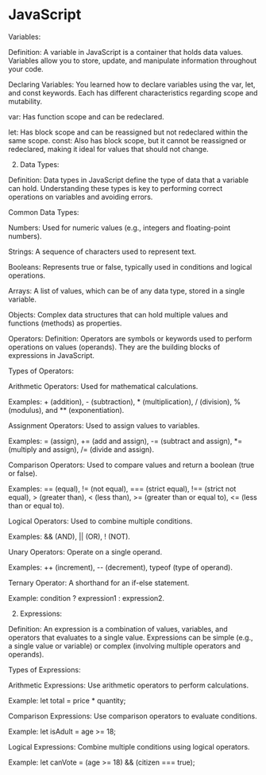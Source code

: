 # JavaScript

Variables:

Definition: A variable in JavaScript is a container that holds data values. Variables allow you to store, update, and manipulate information throughout your code.

Declaring Variables: You learned how to declare variables using the var, let, and const keywords. Each has different characteristics regarding scope and mutability.

var: Has function scope and can be redeclared.

let: Has block scope and can be reassigned but not redeclared within the same scope.
const: Also has block scope, but it cannot be reassigned or redeclared, making it ideal for values that should not change.

2. Data Types:
   
Definition: Data types in JavaScript define the type of data that a variable can hold. Understanding these types is key to performing correct operations on variables and avoiding errors.

Common Data Types:

Numbers: Used for numeric values (e.g., integers and floating-point numbers).

Strings: A sequence of characters used to represent text.

Booleans: Represents true or false, typically used in conditions and logical operations.

Arrays: A list of values, which can be of any data type, stored in a single variable.

Objects: Complex data structures that can hold multiple values and functions (methods) as properties.

 Operators:
Definition: Operators are symbols or keywords used to perform operations on values (operands). They are the building blocks of expressions in JavaScript.

Types of Operators:

Arithmetic Operators: Used for mathematical calculations.

Examples: + (addition), - (subtraction), * (multiplication), / (division), % (modulus), and ** (exponentiation).

Assignment Operators: Used to assign values to variables.

Examples: = (assign), += (add and assign), -= (subtract and assign), *= (multiply and assign), /= (divide and assign).

Comparison Operators: Used to compare values and return a boolean (true or false).

Examples: == (equal), != (not equal), === (strict equal), !== (strict not equal), > (greater than), < (less than), >= (greater than or equal to), <= (less than or equal to).

Logical Operators: Used to combine multiple conditions.

Examples: && (AND), || (OR), ! (NOT).

Unary Operators: Operate on a single operand.

Examples: ++ (increment), -- (decrement), typeof (type of operand).

Ternary Operator: A shorthand for an if-else statement.

Example: condition ? expression1 : expression2.


2. Expressions:

    
Definition: An expression is a combination of values, variables, and operators that evaluates to a single value. Expressions can be simple (e.g., a single value or variable) or complex (involving multiple operators and operands).

Types of Expressions:

Arithmetic Expressions: Use arithmetic operators to perform calculations.

Example: let total = price * quantity;

Comparison Expressions: Use comparison operators to evaluate conditions.

Example: let isAdult = age >= 18;

Logical Expressions: Combine multiple conditions using logical operators.

Example: let canVote = (age >= 18) && (citizen === true);
